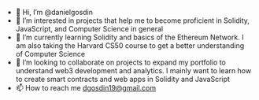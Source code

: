 - 👋 Hi, I’m @danielgosdin
- 👀 I’m interested in projects that help me to become proficient in Solidity, JavaScript, and Computer Science in general
- 🌱 I’m currently learning Solidity and basics of the Ethereum Network. I am also taking the Harvard CS50 course to get a better understanding of Computer Science
- 💞️ I’m looking to collaborate on projects to expand my portfolio to understand web3 development and analytics. I mainly want to learn how to create smart contracts and web apps in Solidity and JavaScript
- 📫 How to reach me dgosdin19@gmail.com

<!---
danielgosdin/danielgosdin is a ✨ special ✨ repository because its `README.md` (this file) appears on your GitHub profile.
You can click the Preview link to take a look at your changes.
--->
